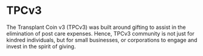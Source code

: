 # TPCv3
The Transplant Coin v3 (TPCv3) was built around gifting to assist in the elimination of post care expenses. Hence, TPCv3 community is not just for kindred individuals, but for small businesses, or corporations to engage and invest in the spirit of giving.
